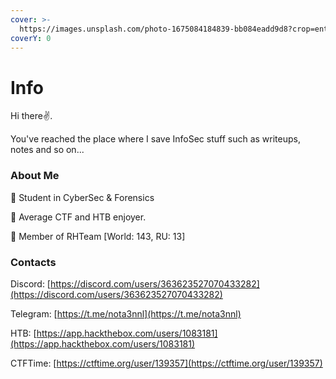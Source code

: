 ```yaml
---
cover: >-
  https://images.unsplash.com/photo-1675084184839-bb084eadd9d8?crop=entropy&cs=tinysrgb&fm=jpg&ixid=MnwxOTcwMjR8MHwxfHJhbmRvbXx8fHx8fHx8fDE2NzY3NjEzNjQ&ixlib=rb-4.0.3&q=80
coverY: 0
---
```


# Info

Hi there✌.&#x20;

You've reached the place where I save InfoSec stuff such as writeups, notes and so on... &#x20;

### About Me

 Student in CyberSec & Forensics

 Average CTF and HTB enjoyer.

 Member of RHTeam \[World: 143, RU: 13]

### Contacts

Discord: [https://discord.com/users/363623527070433282](https://discord.com/users/363623527070433282)

Telegram: [https://t.me/nota3nnl](https://t.me/nota3nnl)

HTB: [https://app.hackthebox.com/users/1083181](https://app.hackthebox.com/users/1083181)

CTFTime: [https://ctftime.org/user/139357](https://ctftime.org/user/139357)



